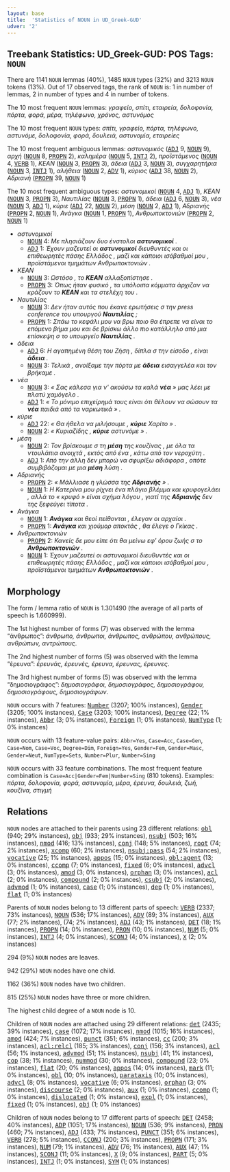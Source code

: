 ```yaml
---
layout: base
title:  'Statistics of NOUN in UD_Greek-GUD'
udver: '2'
---
```


## Treebank Statistics: UD_Greek-GUD: POS Tags: `NOUN`

There are 1141 `NOUN` lemmas (40%), 1485 `NOUN` types (32%) and 3213 `NOUN` tokens (13%).
Out of 17 observed tags, the rank of `NOUN` is: 1 in number of lemmas, 2 in number of types and 4 in number of tokens.

The 10 most frequent `NOUN` lemmas: <em>γραφείο, σπίτι, εταιρεία, δολοφονία, πόρτα, φορά, μέρα, τηλέφωνο, χρόνος, αστυνόμος</em>

The 10 most frequent `NOUN` types:  <em>σπίτι, γραφείο, πόρτα, τηλέφωνο, αστυνόμε, δολοφονία, φορά, δουλειά, αστυνομία, εταιρείες</em>

The 10 most frequent ambiguous lemmas: <em>αστυνομικός</em> (<tt><a href="el_gud-pos-ADJ.html">ADJ</a></tt> 9, <tt><a href="el_gud-pos-NOUN.html">NOUN</a></tt> 9), <em>αρχή</em> (<tt><a href="el_gud-pos-NOUN.html">NOUN</a></tt> 8, <tt><a href="el_gud-pos-PROPN.html">PROPN</a></tt> 2), <em>καλημέρα</em> (<tt><a href="el_gud-pos-NOUN.html">NOUN</a></tt> 5, <tt><a href="el_gud-pos-INTJ.html">INTJ</a></tt> 2), <em>προϊστάμενος</em> (<tt><a href="el_gud-pos-NOUN.html">NOUN</a></tt> 4, <tt><a href="el_gud-pos-VERB.html">VERB</a></tt> 1), <em>ΚΕΑΝ</em> (<tt><a href="el_gud-pos-NOUN.html">NOUN</a></tt> 3, <tt><a href="el_gud-pos-PROPN.html">PROPN</a></tt> 3), <em>άδεια</em> (<tt><a href="el_gud-pos-ADJ.html">ADJ</a></tt> 3, <tt><a href="el_gud-pos-NOUN.html">NOUN</a></tt> 3), <em>συγχαρητήρια</em> (<tt><a href="el_gud-pos-NOUN.html">NOUN</a></tt> 3, <tt><a href="el_gud-pos-INTJ.html">INTJ</a></tt> 1), <em>αλήθεια</em> (<tt><a href="el_gud-pos-NOUN.html">NOUN</a></tt> 2, <tt><a href="el_gud-pos-ADV.html">ADV</a></tt> 1), <em>κύριος</em> (<tt><a href="el_gud-pos-ADJ.html">ADJ</a></tt> 38, <tt><a href="el_gud-pos-NOUN.html">NOUN</a></tt> 2), <em>Αδριανή</em> (<tt><a href="el_gud-pos-PROPN.html">PROPN</a></tt> 39, <tt><a href="el_gud-pos-NOUN.html">NOUN</a></tt> 1)

The 10 most frequent ambiguous types:  <em>αστυνομικοί</em> (<tt><a href="el_gud-pos-NOUN.html">NOUN</a></tt> 4, <tt><a href="el_gud-pos-ADJ.html">ADJ</a></tt> 1), <em>ΚΕΑΝ</em> (<tt><a href="el_gud-pos-NOUN.html">NOUN</a></tt> 3, <tt><a href="el_gud-pos-PROPN.html">PROPN</a></tt> 3), <em>Ναυτιλίας</em> (<tt><a href="el_gud-pos-NOUN.html">NOUN</a></tt> 3, <tt><a href="el_gud-pos-PROPN.html">PROPN</a></tt> 1), <em>άδεια</em> (<tt><a href="el_gud-pos-ADJ.html">ADJ</a></tt> 6, <tt><a href="el_gud-pos-NOUN.html">NOUN</a></tt> 3), <em>νέα</em> (<tt><a href="el_gud-pos-NOUN.html">NOUN</a></tt> 3, <tt><a href="el_gud-pos-ADJ.html">ADJ</a></tt> 1), <em>κύριε</em> (<tt><a href="el_gud-pos-ADJ.html">ADJ</a></tt> 22, <tt><a href="el_gud-pos-NOUN.html">NOUN</a></tt> 2), <em>μέση</em> (<tt><a href="el_gud-pos-NOUN.html">NOUN</a></tt> 2, <tt><a href="el_gud-pos-ADJ.html">ADJ</a></tt> 1), <em>Αδριανής</em> (<tt><a href="el_gud-pos-PROPN.html">PROPN</a></tt> 2, <tt><a href="el_gud-pos-NOUN.html">NOUN</a></tt> 1), <em>Ανάγκα</em> (<tt><a href="el_gud-pos-NOUN.html">NOUN</a></tt> 1, <tt><a href="el_gud-pos-PROPN.html">PROPN</a></tt> 1), <em>Ανθρωποκτονιών</em> (<tt><a href="el_gud-pos-PROPN.html">PROPN</a></tt> 2, <tt><a href="el_gud-pos-NOUN.html">NOUN</a></tt> 1)


* <em>αστυνομικοί</em>
  * <tt><a href="el_gud-pos-NOUN.html">NOUN</a></tt> 4: <em>Με πλησιάζουν δυο ένστολοι <b>αστυνομικοί</b> .</em>
  * <tt><a href="el_gud-pos-ADJ.html">ADJ</a></tt> 1: <em>Έχουν μαζευτεί οι <b>αστυνομικοί</b> διευθυντές και οι επιθεωρητές πάσης Ελλάδος , μαζί και κάποιοι ισόβαθμοί μου , προϊστάμενοι τμημάτων Ανθρωποκτονιών .</em>
* <em>ΚΕΑΝ</em>
  * <tt><a href="el_gud-pos-NOUN.html">NOUN</a></tt> 3: <em>Ωστόσο , το <b>ΚΕΑΝ</b> αλλαξοπίστησε .</em>
  * <tt><a href="el_gud-pos-PROPN.html">PROPN</a></tt> 3: <em>Όπως ήταν φυσικό , τα υπόλοιπα κόμματα άρχιζαν να κράζουν το <b>ΚΕΑΝ</b> και τα στελέχη του .</em>
* <em>Ναυτιλίας</em>
  * <tt><a href="el_gud-pos-NOUN.html">NOUN</a></tt> 3: <em>Δεν ήταν αυτός που έκανε ερωτήσεις σ την press conference του υπουργού <b>Ναυτιλίας</b> ;</em>
  * <tt><a href="el_gud-pos-PROPN.html">PROPN</a></tt> 1: <em>Σπάω το κεφάλι μου να βρω ποιο θα έπρεπε να είναι το επόμενο βήμα μου και δε βρίσκω άλλο πιο κατάλληλο από μια επίσκεψη σ το υπουργείο <b>Ναυτιλίας</b> .</em>
* <em>άδεια</em>
  * <tt><a href="el_gud-pos-ADJ.html">ADJ</a></tt> 6: <em>Η αγαπημένη θέση του Ζήση , δίπλα σ την είσοδο , είναι <b>άδεια</b> .</em>
  * <tt><a href="el_gud-pos-NOUN.html">NOUN</a></tt> 3: <em>Τελικά , ανοίξαμε την πόρτα με <b>άδεια</b> εισαγγελέα και τον βρήκαμε .</em>
* <em>νέα</em>
  * <tt><a href="el_gud-pos-NOUN.html">NOUN</a></tt> 3: <em>« Σας κάλεσα για ν' ακούσω τα καλά <b>νέα</b> » μας λέει με πλατύ χαμόγελο .</em>
  * <tt><a href="el_gud-pos-ADJ.html">ADJ</a></tt> 1: <em>« Το μόνιμο επιχείρημά τους είναι ότι θέλουν να σώσουν τα <b>νέα</b> παιδιά από τα ναρκωτικά » .</em>
* <em>κύριε</em>
  * <tt><a href="el_gud-pos-ADJ.html">ADJ</a></tt> 22: <em>« Θα ήθελα να μιλήσουμε , <b>κύριε</b> Χαρίτο » .</em>
  * <tt><a href="el_gud-pos-NOUN.html">NOUN</a></tt> 2: <em>« Κυριαζίδης , <b>κύριε</b> αστυνόμε » .</em>
* <em>μέση</em>
  * <tt><a href="el_gud-pos-NOUN.html">NOUN</a></tt> 2: <em>Τον βρίσκουμε σ τη <b>μέση</b> της κουζίνας , με όλα τα ντουλάπια ανοιχτά , εκτός από ένα , κάτω από τον νεροχύτη .</em>
  * <tt><a href="el_gud-pos-ADJ.html">ADJ</a></tt> 1: <em>Από την άλλη δεν μπορώ να σφυρίξω αδιάφορα , οπότε συμβιβάζομαι με μια <b>μέση</b> λύση .</em>
* <em>Αδριανής</em>
  * <tt><a href="el_gud-pos-PROPN.html">PROPN</a></tt> 2: <em>« Μάλλιασε η γλώσσα της <b>Αδριανής</b> » .</em>
  * <tt><a href="el_gud-pos-NOUN.html">NOUN</a></tt> 1: <em>Η Κατερίνα μου ρίχνει ένα πλάγιο βλέμμα και κρυφογελάει , αλλά το « κρυφό » είναι σχήμα λόγου , γιατί της <b>Αδριανής</b> δεν της ξεφεύγει τίποτα .</em>
* <em>Ανάγκα</em>
  * <tt><a href="el_gud-pos-NOUN.html">NOUN</a></tt> 1: <em><b>Ανάγκα</b> και θεοί πείθονται , έλεγαν οι αρχαίοι .</em>
  * <tt><a href="el_gud-pos-PROPN.html">PROPN</a></tt> 1: <em><b>Ανάγκα</b> και χιούμορ αποκτάς , θα έλεγε ο Γκίκας .</em>
* <em>Ανθρωποκτονιών</em>
  * <tt><a href="el_gud-pos-PROPN.html">PROPN</a></tt> 2: <em>Κανείς δε μου είπε ότι θα μείνω εφ' όρου ζωής σ το <b>Ανθρωποκτονιών</b> .</em>
  * <tt><a href="el_gud-pos-NOUN.html">NOUN</a></tt> 1: <em>Έχουν μαζευτεί οι αστυνομικοί διευθυντές και οι επιθεωρητές πάσης Ελλάδος , μαζί και κάποιοι ισόβαθμοί μου , προϊστάμενοι τμημάτων <b>Ανθρωποκτονιών</b> .</em>

## Morphology

The form / lemma ratio of `NOUN` is 1.301490 (the average of all parts of speech is 1.660999).

The 1st highest number of forms (7) was observed with the lemma “άνθρωπος”: <em>άνθρωπο, άνθρωποι, άνθρωπος, ανθρώπου, ανθρώπους, ανθρώπων, αντρώπους</em>.

The 2nd highest number of forms (5) was observed with the lemma “έρευνα”: <em>έρευνάς, έρευνές, έρευνα, έρευνας, έρευνες</em>.

The 3rd highest number of forms (5) was observed with the lemma “δημοσιογράφος”: <em>δημοσιογράφοι, δημοσιογράφος, δημοσιογράφου, δημοσιογράφους, δημοσιογράφων</em>.

`NOUN` occurs with 7 features: <tt><a href="el_gud-feat-Number.html">Number</a></tt> (3207; 100% instances), <tt><a href="el_gud-feat-Gender.html">Gender</a></tt> (3205; 100% instances), <tt><a href="el_gud-feat-Case.html">Case</a></tt> (3203; 100% instances), <tt><a href="el_gud-feat-Degree.html">Degree</a></tt> (22; 1% instances), <tt><a href="el_gud-feat-Abbr.html">Abbr</a></tt> (3; 0% instances), <tt><a href="el_gud-feat-Foreign.html">Foreign</a></tt> (1; 0% instances), <tt><a href="el_gud-feat-NumType.html">NumType</a></tt> (1; 0% instances)

`NOUN` occurs with 13 feature-value pairs: `Abbr=Yes`, `Case=Acc`, `Case=Gen`, `Case=Nom`, `Case=Voc`, `Degree=Dim`, `Foreign=Yes`, `Gender=Fem`, `Gender=Masc`, `Gender=Neut`, `NumType=Sets`, `Number=Plur`, `Number=Sing`

`NOUN` occurs with 33 feature combinations.
The most frequent feature combination is `Case=Acc|Gender=Fem|Number=Sing` (810 tokens).
Examples: <em>πόρτα, δολοφονία, φορά, αστυνομία, μέρα, έρευνα, δουλειά, ζωή, κουζίνα, στιγμή</em>


## Relations

`NOUN` nodes are attached to their parents using 23 different relations: <tt><a href="el_gud-dep-obl.html">obl</a></tt> (940; 29% instances), <tt><a href="el_gud-dep-obj.html">obj</a></tt> (933; 29% instances), <tt><a href="el_gud-dep-nsubj.html">nsubj</a></tt> (503; 16% instances), <tt><a href="el_gud-dep-nmod.html">nmod</a></tt> (416; 13% instances), <tt><a href="el_gud-dep-conj.html">conj</a></tt> (148; 5% instances), <tt><a href="el_gud-dep-root.html">root</a></tt> (74; 2% instances), <tt><a href="el_gud-dep-xcomp.html">xcomp</a></tt> (60; 2% instances), <tt><a href="el_gud-dep-nsubj-pass.html">nsubj:pass</a></tt> (54; 2% instances), <tt><a href="el_gud-dep-vocative.html">vocative</a></tt> (25; 1% instances), <tt><a href="el_gud-dep-appos.html">appos</a></tt> (15; 0% instances), <tt><a href="el_gud-dep-obl-agent.html">obl:agent</a></tt> (13; 0% instances), <tt><a href="el_gud-dep-ccomp.html">ccomp</a></tt> (7; 0% instances), <tt><a href="el_gud-dep-fixed.html">fixed</a></tt> (6; 0% instances), <tt><a href="el_gud-dep-advcl.html">advcl</a></tt> (3; 0% instances), <tt><a href="el_gud-dep-amod.html">amod</a></tt> (3; 0% instances), <tt><a href="el_gud-dep-orphan.html">orphan</a></tt> (3; 0% instances), <tt><a href="el_gud-dep-acl.html">acl</a></tt> (2; 0% instances), <tt><a href="el_gud-dep-compound.html">compound</a></tt> (2; 0% instances), <tt><a href="el_gud-dep-csubj.html">csubj</a></tt> (2; 0% instances), <tt><a href="el_gud-dep-advmod.html">advmod</a></tt> (1; 0% instances), <tt><a href="el_gud-dep-case.html">case</a></tt> (1; 0% instances), <tt><a href="el_gud-dep-dep.html">dep</a></tt> (1; 0% instances), <tt><a href="el_gud-dep-flat.html">flat</a></tt> (1; 0% instances)

Parents of `NOUN` nodes belong to 13 different parts of speech: <tt><a href="el_gud-pos-VERB.html">VERB</a></tt> (2337; 73% instances), <tt><a href="el_gud-pos-NOUN.html">NOUN</a></tt> (536; 17% instances), <tt><a href="el_gud-pos-ADV.html">ADV</a></tt> (89; 3% instances), <tt><a href="el_gud-pos-AUX.html">AUX</a></tt> (77; 2% instances),  (74; 2% instances), <tt><a href="el_gud-pos-ADJ.html">ADJ</a></tt> (43; 1% instances), <tt><a href="el_gud-pos-DET.html">DET</a></tt> (18; 1% instances), <tt><a href="el_gud-pos-PROPN.html">PROPN</a></tt> (14; 0% instances), <tt><a href="el_gud-pos-PRON.html">PRON</a></tt> (10; 0% instances), <tt><a href="el_gud-pos-NUM.html">NUM</a></tt> (5; 0% instances), <tt><a href="el_gud-pos-INTJ.html">INTJ</a></tt> (4; 0% instances), <tt><a href="el_gud-pos-SCONJ.html">SCONJ</a></tt> (4; 0% instances), <tt><a href="el_gud-pos-X.html">X</a></tt> (2; 0% instances)

294 (9%) `NOUN` nodes are leaves.

942 (29%) `NOUN` nodes have one child.

1162 (36%) `NOUN` nodes have two children.

815 (25%) `NOUN` nodes have three or more children.

The highest child degree of a `NOUN` node is 10.

Children of `NOUN` nodes are attached using 29 different relations: <tt><a href="el_gud-dep-det.html">det</a></tt> (2435; 39% instances), <tt><a href="el_gud-dep-case.html">case</a></tt> (1072; 17% instances), <tt><a href="el_gud-dep-nmod.html">nmod</a></tt> (1015; 16% instances), <tt><a href="el_gud-dep-amod.html">amod</a></tt> (424; 7% instances), <tt><a href="el_gud-dep-punct.html">punct</a></tt> (351; 6% instances), <tt><a href="el_gud-dep-cc.html">cc</a></tt> (200; 3% instances), <tt><a href="el_gud-dep-acl-relcl.html">acl:relcl</a></tt> (185; 3% instances), <tt><a href="el_gud-dep-conj.html">conj</a></tt> (156; 3% instances), <tt><a href="el_gud-dep-acl.html">acl</a></tt> (56; 1% instances), <tt><a href="el_gud-dep-advmod.html">advmod</a></tt> (51; 1% instances), <tt><a href="el_gud-dep-nsubj.html">nsubj</a></tt> (41; 1% instances), <tt><a href="el_gud-dep-cop.html">cop</a></tt> (38; 1% instances), <tt><a href="el_gud-dep-nummod.html">nummod</a></tt> (30; 0% instances), <tt><a href="el_gud-dep-compound.html">compound</a></tt> (23; 0% instances), <tt><a href="el_gud-dep-flat.html">flat</a></tt> (20; 0% instances), <tt><a href="el_gud-dep-appos.html">appos</a></tt> (14; 0% instances), <tt><a href="el_gud-dep-mark.html">mark</a></tt> (11; 0% instances), <tt><a href="el_gud-dep-obl.html">obl</a></tt> (10; 0% instances), <tt><a href="el_gud-dep-parataxis.html">parataxis</a></tt> (10; 0% instances), <tt><a href="el_gud-dep-advcl.html">advcl</a></tt> (8; 0% instances), <tt><a href="el_gud-dep-vocative.html">vocative</a></tt> (6; 0% instances), <tt><a href="el_gud-dep-orphan.html">orphan</a></tt> (3; 0% instances), <tt><a href="el_gud-dep-discourse.html">discourse</a></tt> (2; 0% instances), <tt><a href="el_gud-dep-aux.html">aux</a></tt> (1; 0% instances), <tt><a href="el_gud-dep-ccomp.html">ccomp</a></tt> (1; 0% instances), <tt><a href="el_gud-dep-dislocated.html">dislocated</a></tt> (1; 0% instances), <tt><a href="el_gud-dep-expl.html">expl</a></tt> (1; 0% instances), <tt><a href="el_gud-dep-fixed.html">fixed</a></tt> (1; 0% instances), <tt><a href="el_gud-dep-obj.html">obj</a></tt> (1; 0% instances)

Children of `NOUN` nodes belong to 17 different parts of speech: <tt><a href="el_gud-pos-DET.html">DET</a></tt> (2458; 40% instances), <tt><a href="el_gud-pos-ADP.html">ADP</a></tt> (1051; 17% instances), <tt><a href="el_gud-pos-NOUN.html">NOUN</a></tt> (536; 9% instances), <tt><a href="el_gud-pos-PRON.html">PRON</a></tt> (460; 7% instances), <tt><a href="el_gud-pos-ADJ.html">ADJ</a></tt> (433; 7% instances), <tt><a href="el_gud-pos-PUNCT.html">PUNCT</a></tt> (351; 6% instances), <tt><a href="el_gud-pos-VERB.html">VERB</a></tt> (278; 5% instances), <tt><a href="el_gud-pos-CCONJ.html">CCONJ</a></tt> (200; 3% instances), <tt><a href="el_gud-pos-PROPN.html">PROPN</a></tt> (171; 3% instances), <tt><a href="el_gud-pos-NUM.html">NUM</a></tt> (79; 1% instances), <tt><a href="el_gud-pos-ADV.html">ADV</a></tt> (76; 1% instances), <tt><a href="el_gud-pos-AUX.html">AUX</a></tt> (47; 1% instances), <tt><a href="el_gud-pos-SCONJ.html">SCONJ</a></tt> (11; 0% instances), <tt><a href="el_gud-pos-X.html">X</a></tt> (9; 0% instances), <tt><a href="el_gud-pos-PART.html">PART</a></tt> (5; 0% instances), <tt><a href="el_gud-pos-INTJ.html">INTJ</a></tt> (1; 0% instances), <tt><a href="el_gud-pos-SYM.html">SYM</a></tt> (1; 0% instances)

